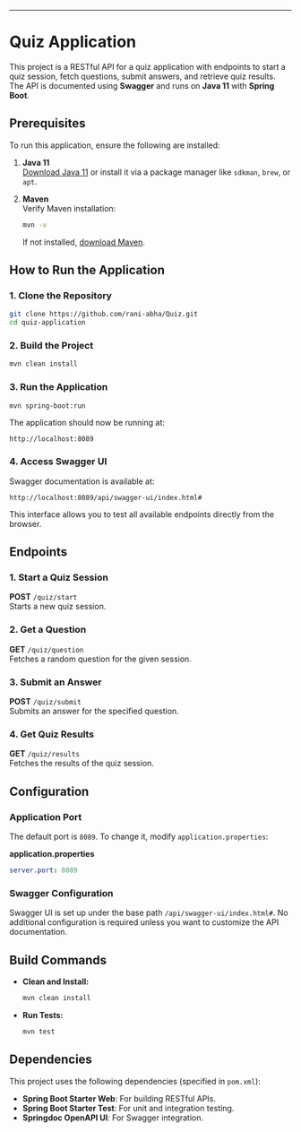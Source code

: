 
---

# Quiz Application

This project is a RESTful API for a quiz application with endpoints to start a quiz session, fetch questions, submit answers, and retrieve quiz results. The API is documented using **Swagger** and runs on **Java 11** with **Spring Boot**.

## Prerequisites

To run this application, ensure the following are installed:

1. **Java 11**  
   [Download Java 11](https://www.oracle.com/java/technologies/javase-jdk11-downloads.html) or install it via a package manager like `sdkman`, `brew`, or `apt`.

2. **Maven**  
   Verify Maven installation:  
   ```bash
   mvn -v
   ```  
   If not installed, [download Maven](https://maven.apache.org/download.cgi).

## How to Run the Application

### 1. Clone the Repository

```bash
git clone https://github.com/rani-abha/Quiz.git
cd quiz-application
```

### 2. Build the Project

```bash
mvn clean install
```

### 3. Run the Application

```bash
mvn spring-boot:run
```

The application should now be running at:

```
http://localhost:8089
```

### 4. Access Swagger UI

Swagger documentation is available at:

```
http://localhost:8089/api/swagger-ui/index.html#
```

This interface allows you to test all available endpoints directly from the browser.

## Endpoints

### 1. Start a Quiz Session

**POST** `/quiz/start`  
Starts a new quiz session.

### 2. Get a Question

**GET** `/quiz/question`  
Fetches a random question for the given session.

### 3. Submit an Answer

**POST** `/quiz/submit`  
Submits an answer for the specified question.

### 4. Get Quiz Results

**GET** `/quiz/results`  
Fetches the results of the quiz session.

## Configuration

### Application Port

The default port is `8089`. To change it, modify `application.properties`:

**application.properties**

```yaml
server.port: 8089
```

### Swagger Configuration

Swagger UI is set up under the base path `/api/swagger-ui/index.html#`. No additional configuration is required unless you want to customize the API documentation.

## Build Commands

- **Clean and Install:**  
  ```bash
  mvn clean install
  ```

- **Run Tests:**  
  ```bash
  mvn test
  ```

## Dependencies

This project uses the following dependencies (specified in `pom.xml`):

- **Spring Boot Starter Web**: For building RESTful APIs.
- **Spring Boot Starter Test**: For unit and integration testing.
- **Springdoc OpenAPI UI**: For Swagger integration.


